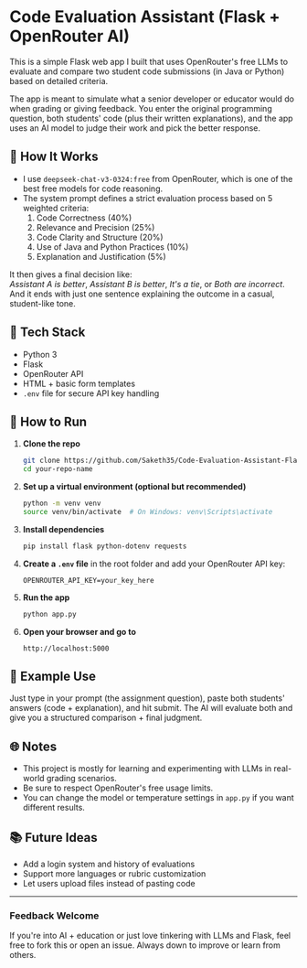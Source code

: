 
# Code Evaluation Assistant (Flask + OpenRouter AI)

This is a simple Flask web app I built that uses OpenRouter's free LLMs to evaluate and compare two student code submissions (in Java or Python) based on detailed criteria.

The app is meant to simulate what a senior developer or educator would do when grading or giving feedback. You enter the original programming question, both students' code (plus their written explanations), and the app uses an AI model to judge their work and pick the better response.

## 🧠 How It Works

- I use `deepseek-chat-v3-0324:free` from OpenRouter, which is one of the best free models for code reasoning.
- The system prompt defines a strict evaluation process based on 5 weighted criteria:
  1. Code Correctness (40%)
  2. Relevance and Precision (25%)
  3. Code Clarity and Structure (20%)
  4. Use of Java and Python Practices (10%)
  5. Explanation and Justification (5%)

It then gives a final decision like:  
*Assistant A is better*, *Assistant B is better*, *It's a tie*, or *Both are incorrect*.  
And it ends with just one sentence explaining the outcome in a casual, student-like tone.

## 🔧 Tech Stack

- Python 3
- Flask
- OpenRouter API
- HTML + basic form templates
- `.env` file for secure API key handling

## 🚀 How to Run

1. **Clone the repo**  
   ```bash
   git clone https://github.com/Saketh35/Code-Evaluation-Assistant-Flask-OpenRouter-AI-.git
   cd your-repo-name
   ````

2. **Set up a virtual environment (optional but recommended)**

   ```bash
   python -m venv venv
   source venv/bin/activate  # On Windows: venv\Scripts\activate
   ```

3. **Install dependencies**

   ```bash
   pip install flask python-dotenv requests
   ```

4. **Create a `.env` file** in the root folder and add your OpenRouter API key:

   ```
   OPENROUTER_API_KEY=your_key_here
   ```

5. **Run the app**

   ```bash
   python app.py
   ```

6. **Open your browser and go to**

   ```
   http://localhost:5000
   ```

## 📝 Example Use

Just type in your prompt (the assignment question), paste both students' answers (code + explanation), and hit submit. The AI will evaluate both and give you a structured comparison + final judgment.

## 🌐 Notes

* This project is mostly for learning and experimenting with LLMs in real-world grading scenarios.
* Be sure to respect OpenRouter's free usage limits.
* You can change the model or temperature settings in `app.py` if you want different results.

## 📚 Future Ideas

* Add a login system and history of evaluations
* Support more languages or rubric customization
* Let users upload files instead of pasting code

---

### Feedback Welcome

If you're into AI + education or just love tinkering with LLMs and Flask, feel free to fork this or open an issue. Always down to improve or learn from others.
